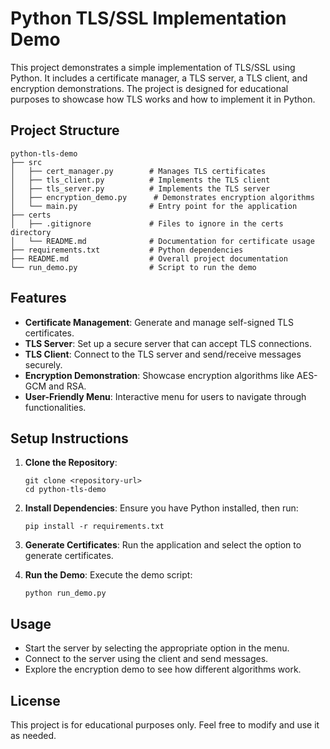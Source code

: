 # Python TLS/SSL Implementation Demo

This project demonstrates a simple implementation of TLS/SSL using Python. It includes a certificate manager, a TLS server, a TLS client, and encryption demonstrations. The project is designed for educational purposes to showcase how TLS works and how to implement it in Python.

## Project Structure

```
python-tls-demo
├── src
│   ├── cert_manager.py        # Manages TLS certificates
│   ├── tls_client.py          # Implements the TLS client
│   ├── tls_server.py          # Implements the TLS server
│   ├── encryption_demo.py      # Demonstrates encryption algorithms
│   └── main.py                # Entry point for the application
├── certs
│   ├── .gitignore             # Files to ignore in the certs directory
│   └── README.md              # Documentation for certificate usage
├── requirements.txt           # Python dependencies
├── README.md                  # Overall project documentation
└── run_demo.py                # Script to run the demo
```

## Features

- **Certificate Management**: Generate and manage self-signed TLS certificates.
- **TLS Server**: Set up a secure server that can accept TLS connections.
- **TLS Client**: Connect to the TLS server and send/receive messages securely.
- **Encryption Demonstration**: Showcase encryption algorithms like AES-GCM and RSA.
- **User-Friendly Menu**: Interactive menu for users to navigate through functionalities.

## Setup Instructions

1. **Clone the Repository**:
   ```
   git clone <repository-url>
   cd python-tls-demo
   ```

2. **Install Dependencies**:
   Ensure you have Python installed, then run:
   ```
   pip install -r requirements.txt
   ```

3. **Generate Certificates**:
   Run the application and select the option to generate certificates.

4. **Run the Demo**:
   Execute the demo script:
   ```
   python run_demo.py
   ```

## Usage

- Start the server by selecting the appropriate option in the menu.
- Connect to the server using the client and send messages.
- Explore the encryption demo to see how different algorithms work.

## License

This project is for educational purposes only. Feel free to modify and use it as needed.